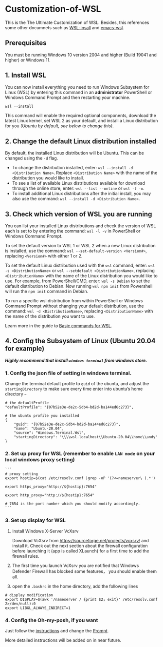# Customization-of-WSL
This is the  The Ultimate Customization of WSL. Besides, this references some other documnets such as [WSL-insall](https://docs.microsoft.com/en-us/windows/wsl/install)  and [emacs-wsl](https://github.com/hubisan/emacs-wsl).

## Prerequisites

You must be running Windows 10 version 2004 and higher (Build 19041 and higher) or Windows 11.

## 1. Install WSL

You can now install everything you need to run Windows Subsystem for Linux (WSL) by entering this command in an **administrator** PowerShell or Windows Command Prompt and then restarting your machine.

```powershell
wsl --install
```

This command will enable the required optional components, download the latest Linux kernel, set WSL 2 as your default, and install a Linux distribution for you *(Ubuntu by default, see below to change this)*.

## 2. Change the default Linux distribution installed

By default, the installed Linux distribution will be Ubuntu. This can be changed using the `-d` flag.

- To change the distribution installed, enter: `wsl --install -d <Distribution Name>`. Replace `<Distribution Name>` with the name of the distribution you would like to install.
- To see a list of available Linux distributions available for download through the online store, enter: `wsl --list --online` or `wsl -l -o`.
- To install additional Linux distributions after the initial install, you may also use the command: `wsl --install -d <Distribution Name>`.

## 3. Check which version of WSL you are running

You can list your installed Linux distributions and check the version of WSL each is set to by entering the command: `wsl -l -v` in PowerShell or Windows Command Prompt.

To set the default version to WSL 1 or WSL 2 when a new Linux distribution is installed, use the command: `wsl --set-default-version <Version#>`, replacing `<Version#>` with either 1 or 2.

To set the default Linux distribution used with the `wsl` command, enter: `wsl -s <DistributionName>` or `wsl --setdefault <DistributionName>`, replacing `<DistributionName>` with the name of the Linux distribution you would like to use. For example, from PowerShell/CMD, enter: `wsl -s Debian` to set the default distribution to Debian. Now running `wsl npm init` from Powershell will run the `npm init` command in Debian.

To run a specific wsl distribution from within PowerShell or Windows Command Prompt without changing your default distribution, use the command: `wsl -d <DistributionName>`, replacing `<DistributionName>` with the name of the distribution you want to use.

Learn more in the guide to [Basic commands for WSL](https://docs.microsoft.com/en-us/windows/wsl/basic-commands).

## 4. Config the Subsystem of Linux (Ubuntu 20.04 for example)

***Highly recommend that install `windows terminal` from windows store.***

### 1. Config the json file of  setting in windows terminal.

Change the terminal default profile to `guid` of the ubuntu, and adjust the `startingDirectory`  to make sure every time enter into ubuntu’s home directory `~` 

```
# the defaultProfile
"defaultProfile": "{07b52e3e-de2c-5db4-bd2d-ba144ed6c273}",

# the ubuntu profile you installed 
{
    "guid": "{07b52e3e-de2c-5db4-bd2d-ba144ed6c273}",
    "name": "Ubuntu-20.04",
    "source": "Windows.Terminal.Wsl",
    "startingDirectory": "\\\\wsl.localhost\\Ubuntu-20.04\\home\\andy"
}
```

### 2.  Set up proxy for WSL (remember to enable `LAN mode` on your local windows proxy setting)

    ```
    # proxy setting 
    export hostip=$(cat /etc/resolv.conf |grep -oP '(?<=nameserver\ ).*')
    
    export https_proxy="http://${hostip}:7654"
    
    export http_proxy="http://${hostip}:7654"
    
    # 7654 is the port number which you should modify accordingly.
    ```

### 3. Set up display for WSL

1. Install Windows X-Server VcXsrv

   Download VcXsrv from https://sourceforge.net/projects/vcxsrv/ and install it. Check out the next section about the firewall configuration before launching it (app is called XLaunch) for a first time to add the firewall rules.

2. The first time you launch VcXsrv you are notified that Windows Defender Firewall has blocked some features， you should enable them all.

3.  open the `.bashrc` in the home directory, add the following lines

   ```
# display modification 
export DISPLAY=$(awk '/nameserver / {print $2; exit}' /etc/resolv.conf 2>/dev/null):0
export LIBGL_ALWAYS_INDIRECT=1
   ```

### 4. Config the Oh-my-posh, if you want

Just follow the [instructions](https://ohmyposh.dev/docs/linux) and change the [Prompt](https://ohmyposh.dev/docs/prompt).

More detailed instructions will be added on in near future.
